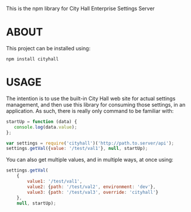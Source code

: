 This is the npm library for City Hall Enterprise Settings Server

# ABOUT

 This project can be installed using:

```
npm install cityhall
````

# USAGE

 The intention is to use the built-in City Hall web site for actual
 settings management, and then use this library for consuming those
 settings, in an application.  As such, there is really only command 
 to be familiar with:

 ```javascript
 startUp = function (data) {
    console.log(data.value);
 };

 var settings = require('cityhall')('http://path.to.server/api');
 settings.getVal({value: '/test/val1'}, null, startUp);
```

You can also get multiple values, and in multiple ways, at once using:
```javascript
settings.getVal(
    {
        value1: '/test/val1',
        value2: {path: '/test/val2', environment: 'dev'},
        value3: {path: '/test/val3', override: 'cityhall'}
    },
    null, startUp);
```

